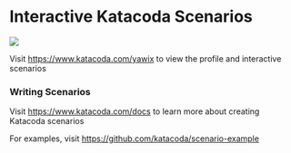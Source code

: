 # Interactive Katacoda Scenarios

[![](http://shields.katacoda.com/katacoda/yawix/count.svg)](https://www.katacoda.com/yawix "Get your profile on Katacoda.com")

Visit https://www.katacoda.com/yawix to view the profile and interactive scenarios

### Writing Scenarios
Visit https://www.katacoda.com/docs to learn more about creating Katacoda scenarios

For examples, visit https://github.com/katacoda/scenario-example
